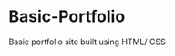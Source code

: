 # Basic-Portfolio
Basic portfolio site built using HTML/ CSS

[Preview here]: (https://eunhyegina.github.io/Basic-Portfolio/)
